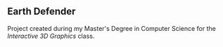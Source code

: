 Earth Defender
--------------

Project created during my Master's Degree in Computer Science for the _Interactive 3D Graphics_ class.
